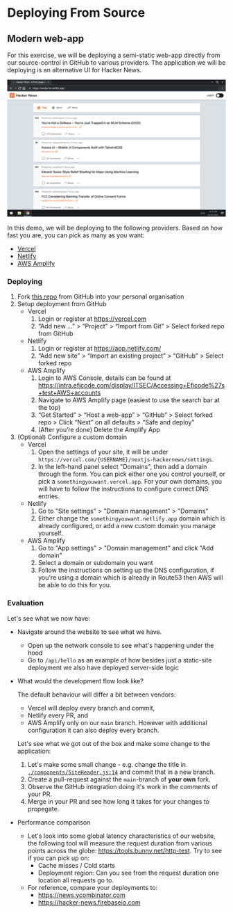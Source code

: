 # Deploying From Source

## Modern web-app

For this exercise, we will be deploying a semi-static web-app directly from our source-control in GitHub to various providers. 
The application we will be deploying is an alternative UI for Hacker News.

![Screenshot](./imgs/hn-netlify.png)

In this demo, we will be deploying to the following providers. Based on how fast you are, you can pick as many as you want:

 - [Vercel](https://vercel.com)
 - [Netlify](https://netlify.com)
 - [AWS Amplify](https://aws.amazon.com/amplify/)

### Deploying

1. Fork [this repo](https://github.com/Addono/nextjs-hackernews) from GitHub into your personal organisation
2. Setup deployment from GitHub
    * Vercel
        1. Login or register at https://vercel.com 
        2. “Add new …” > “Project” > “Import from Git” > Select forked repo from GitHub
    * Netlify
        1. Login or register at https://app.netlify.com/ 
        2. “Add new site” > “Import an existing project” > “GitHub” > Select forked repo
    * AWS Amplify
        1. Login to AWS Console, details can be found at https://intra.eficode.com/display/ITSEC/Accessing+Eficode%27s+test+AWS+accounts 
        2. Navigate to AWS Amplify page (easiest to use the search bar at the top)
        3. “Get Started” > “Host a web-app” > “GitHub” > Select forked repo > Click “Next” on all defaults > “Safe and deploy”
        4. (After you’re done) Delete the Amplify App
3. (Optional) Configure a custom domain
    * Vercel
        1. Open the settings of your site, it will be under `https://vercel.com/{USERNAME}/nextjs-hackernews/settings`.
        2. In the left-hand panel select "Domains", then add a domain through the form. You can pick either one you control yourself, or pick a `somethingyouwant.vercel.app`. For your own domains, you will have to follow the instructions to configure correct DNS entries.
    * Netlify
        1. Go to "Site settings" > "Domain management" > "Domains"
        2. Either change the `somethingyouwant.netlify.app` domain which is already configured, or add a new custom domain you manage yourself.
    * AWS Amplify
        1. Go to "App settings" > "Domain management" and click "Add domain"
        2. Select a domain or subdomain you want
        3. Follow the instructions on setting up the DNS configuration, if you're using a domain which is already in Route53 then AWS will be able to do this for you.

### Evaluation

Let's see what we now have:
- Navigate around the website to see what we have.
  - Open up the network console to see what's happening under the hood
  - Go to `/api/hello` as an example of how besides just a static-site deployment we also have deployed server-side logic   

- What would the development flow look like? 
  
  The default behaviour will differ a bit between vendors: 
    - Vercel will deploy every branch and commit, 
    - Netlify every PR, and
    - AWS Amplify only on our `main` branch. However with additional configuration it can also deploy every branch.
  
  Let's see what we got out of the box and make some change to the application:
  1. Let's make some small change - e.g. change the title in [`./components/SiteHeader.js:14`](https://github.com/Addono/nextjs-hackernews/blob/9fd6baf1b6c4dfea2186b0b21d7eab1868c8b809/components/SiteHeader.js#L14) and commit that in a new branch.
  2. Create a pull-request against the `main`-branch of **your own** fork.
  3. Observe the GitHub integration doing it's work in the comments of your PR.
  4. Merge in your PR and see how long it takes for your changes to propegate.
- Performance comparison
    - Let's look into some global latency characteristics of our website, the following tool will measure the request duration from various points across the globe: https://tools.bunny.net/http-test. Try to see if you can pick up on:
        - Cache misses / Cold starts
        - Deployment region: Can you see from the request duration one location all requests go to.    
    - For reference, compare your deployments to:
        - https://news.ycombinator.com
        - https://hacker-news.firebaseio.com 

<!--
    - But, does this actually matter? Most browser's come with build-in website performance checking tools. In Chrome that would be Lighthouse.
      - To open Lighthouse in Chrome: "Options" > "More Tools" > "Developer Tools" > "Lighthouse"
      - Run a test by clicking "Analyze page load"
-->


<!--

Deploy Realworld Redwood app

1. Fork repo from GitHub

-->
